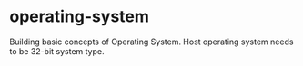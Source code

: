 # operating-system
Building basic concepts of Operating System. Host operating system needs to be 32-bit system type.


